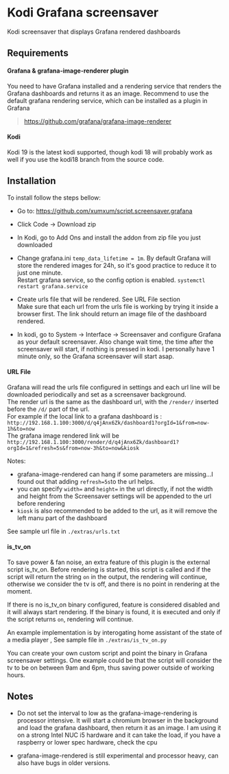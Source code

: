# Kodi Grafana screensaver
Kodi screensaver that displays Grafana rendered dashboards

## Requirements

#### Grafana & grafana-image-renderer plugin
You need to have Grafana installed and a rendering service that renders the Grafana dashboards and returns it as an image. Recommend to use the default grafana rendering service, which can be installed as a plugin in Grafana

> https://github.com/grafana/grafana-image-renderer

#### Kodi
Kodi 19 is the latest kodi supported, though kodi 18 will probably work as well if you use the kodi18 branch from the source code.

## Installation
To install follow the steps bellow:
- Go to: https://github.com/xumxum/script.screensaver.grafana

- Click Code -> Download zip

- In Kodi, go to Add Ons and install the addon from zip file you just downloaded

- Change grafana.ini `temp_data_lifetime = 1m`. By default Grafana will store the rendered images for 24h, so it's good practice to reduce it to just one minute.    
Restart grafana service, so the config option is enabled. `systemctl restart grafana.service`

- Create urls file that will be rendered. See URL File section   
Make sure that each url from the urls file is working by trying it inside a browser first. The link should return an image file of the dashboard rendered.

- In kodi, go to System -> Interface -> Screensaver and configure Grafana as your default screensaver. Also change wait time, the time after the screensaver will start, if nothing is pressed in kodi. I personally have 1 minute only, so the Grafana screensaver will start asap.




#### URL File
Grafana will read the urls file configured in settings and each url line will be downloaded periodically and set as a screensaver background.   
The render url is the same as the dashboard url, with the `/render/` inserted before the `/d/` part of the url.   
For example if the local link to a grafana dashboard is :
`http://192.168.1.100:3000/d/q4jAnx6Zk/dashboard1?orgId=1&from=now-1h&to=now`   
The grafana image rendered link will be
`http://192.168.1.100:3000/render/d/q4jAnx6Zk/dashboard1?orgId=1&refresh=5s&from=now-3h&to=now&kiosk`

Notes:
- grafana-image-rendered can hang if some parameters are missing...I found out that adding `refresh=5s`to the url helps.
- you can specify `width=` and `height=` in the url directly, if not the width and height from the Screensaver settings will be appended to the url before rendering
- `kiosk` is also recommended to be added to the url, as it will remove the left manu part of the dashboard

See sample url file in `./extras/urls.txt`
#### is_tv_on
To save power & fan noise, an extra feature of this plugin is the external script is_tv_on. Before rendering is started, this script is called and if the script will return the string `on` in the output, the rendering will continue, otherwise we consider the tv is off, and there is no point in rendering at the moment.

If there is no is_tv_on binary configured, feature is considered disabled and it will always start rendering. If the binary is found, it is executed and only if the script returns `on`, rendering will continue.

An example implementation is by interogating home assistant of the state of a media player , See sample file in `./extras/is_tv_on.py`

You can create your own custom script and point the binary in Grafana screensaver settings. One example could be that the script will consider the tv to be on between 9am and 6pm, thus saving power outside of working hours.

## Notes
- Do not set the interval to low as the grafana-image-rendering is processor intensive. It will start a chromium browser in the background and load the grafana dashboard, then return it as an image. I am using it on a strong Intel NUC i5 hardware and it can take the load, if you have a raspberry or lower spec hardware, check the cpu

- grafana-image-rendered is still experimental and processor heavy, can also have bugs in older versions.
